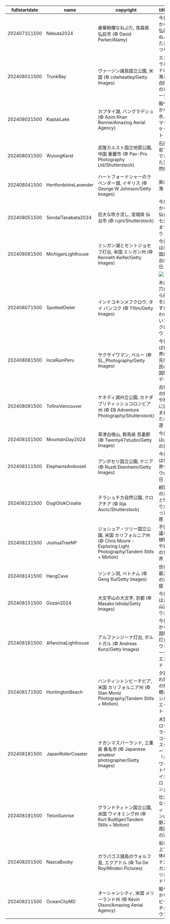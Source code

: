 |fullstartdate|name|copyright|title|image|
|--|--|--|--|--|
202407311500|Nebuta2024|豪華絢爛なねぷた, 青森県 弘前市 (© David Parker/Alamy)|今日から弘前ねぷたまつり|![](/ja-JP/2024/08/202407311500Nebuta2024.jpg)|
202408011500|TrunkBay|ヴァージン諸島国立公園, 米国 (© cdwheatley/Getty Images)|エメラルドの海と白砂のビーチ|![](/ja-JP/2024/08/202408011500TrunkBay.jpg)|
202408021500|KaptaiLake|カプタイ湖, バングラデシュ (© Azim Khan Ronnie/Amazing Aerial Agency)|賑やかな水上マーケット|![](/ja-JP/2024/08/202408021500KaptaiLake.jpg)|
202408031500|WulongKarst|武隆カルスト国立地質公園, 中国 重慶市 (© Pav-Pro Photography Ltd/Shutterstock)|石灰岩でできた天然橋|![](/ja-JP/2024/08/202408031500WulongKarst.jpg)|
202408041500|HertfordshireLavender|ハートフォードシャーのラベンダー畑, イギリス (© George W Johnson/Getty Images)|紫の海|![](/ja-JP/2024/08/202408041500HertfordshireLavender.jpg)|
202408051500|SendaiTanabata2024|巨大な吹き流し, 宮城県 仙台市 (© rujin/Shutterstock)|今日から仙台七夕まつり|![](/ja-JP/2024/08/202408051500SendaiTanabata2024.jpg)|
202408061500|MichiganLighthouse|ミシガン湖とセントジョセフ灯台, 米国 ミシガン州 (© Kenneth Keifer/Getty Images)|今日は米国灯台の日|![](/ja-JP/2024/08/202408061500MichiganLighthouse.jpg)|
||||![](/ja-JP/2024/08/.jpg)|
202408071500|SpottedOwlet|インドコキンメフクロウ, タイ バンコク (© Tfilm/Getty Images)|木の穴から顔を出すかわいいフクロウ|![](/ja-JP/2024/08/202408071500SpottedOwlet.jpg)|
202408081500|IncaRuinPeru|サクサイワマン, ペルー (© SL_Photography/Getty Images)|今日は世界の先住民の国際デー|![](/ja-JP/2024/08/202408081500IncaRuinPeru.jpg)|
202408091500|TofinoVancouver|ケネディ湖州立公園, カナダ ブリティッシュコロンビア州 (© EB Adventure Photography/Shutterstock)|古代の松や杉に囲まれた木道|![](/ja-JP/2024/08/202408091500TofinoVancouver.jpg)|
202408101500|MountainDay2024|草津白根山, 群馬県 吾妻郡 (© Twenty47studio/Getty Images)|今日は山の日|![](/ja-JP/2024/08/202408101500MountainDay2024.jpg)|
202408111500|ElephantsAmboseli|アンボセリ国立公園, ケニア (© Ruzdi Ekenheim/Getty Images)|今日は世界ゾウの日|![](/ja-JP/2024/08/202408111500ElephantsAmboseli.jpg)|
202408121500|DugiOtokCroatia|テラシュチカ自然公園, クロアチア (© Ilija Ascic/Shutterstock)|紺碧の海と切り立った崖|![](/ja-JP/2024/08/202408121500DugiOtokCroatia.jpg)|
202408131500|JoshuaTreeNP|ジョシュア・ツリー国立公園, 米国 カリフォルニア州 (© Chris Moore - Exploring Light Photography/Tandem Stills + Motion)|不思議な植物や岩の世界|![](/ja-JP/2024/08/202408131500JoshuaTreeNP.jpg)|
202408141500|HangCave|ソンドン洞, ベトナム (© Geng Xu/Getty Images)|世界最大の洞窟|![](/ja-JP/2024/08/202408141500HangCave.jpg)|
202408151500|Gozan2024|大文字山の大文字, 京都 (© Masako Ishida/Getty Images)|今日は五山送り火|![](/ja-JP/2024/08/202408151500Gozan2024.jpg)|
202408161500|AlfanzinaLighthouse|アルファンジーナ灯台, ポルトガル (© Andreas Kunz/Getty Images)|今日から国際灯台ウィークエンド|![](/ja-JP/2024/08/202408161500AlfanzinaLighthouse.jpg)|
202408171500|HuntingtonBeach|ハンティントンビーチピア, 米国 カリフォルニア州 (© Stan Moniz Photography/Tandem Stills + Motion)|夕暮れ時の桟橋のシルエット|![](/ja-JP/2024/08/202408171500HuntingtonBeach.jpg)|
202408181500|JapanRollerCoaster|ナガシマスパーランド, 三重県 桑名市 (© Japanese amateur photographer/Getty Images)|木製ローラーコースター「ホワイトサイクロン」|![](/ja-JP/2024/08/202408181500JapanRollerCoaster.jpg)|
202408191500|TetonSunrise|グランドティトン国立公園, 米国 ワイオミング州 (© Kurt Budliger/Tandem Stills + Motion)|壮大なティトン山脈と周囲の湖|![](/ja-JP/2024/08/202408191500TetonSunrise.jpg)|
202408201500|NazcaBooby|ガラパゴス諸島のウォルフ島, エクアドル (© Tui De Roy/Minden Pictures)|岩の上で休むナスカカツオドリ|![](/ja-JP/2024/08/202408201500NazcaBooby.jpg)|
202408211500|OceanCityMD|オーシャンシティ, 米国 メリーランド州 (© Kevin Olson/Amazing Aerial Agency)|賑やかなビーチタウン|![](/ja-JP/2024/08/202408211500OceanCityMD.jpg)|
